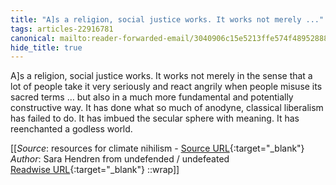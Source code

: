 ```yaml
---
title: "A]s a religion, social justice works. It works not merely ..."
tags: articles-22916781
canonical: mailto:reader-forwarded-email/3040906c15e5213ffe574f489528882f
hide_title: true
---
```


A]s a religion, social justice works. It works not merely in the sense that a lot of people take it very seriously and react angrily when people misuse its sacred terms … but also in a much more fundamental and potentially constructive way. It has done what so much of anodyne, classical liberalism has failed to do. It has imbued the secular sphere with meaning. It has reenchanted a godless world.


[[_Source_: resources for climate nihilism - [Source URL](mailto:reader-forwarded-email/3040906c15e5213ffe574f489528882f){:target="_blank"}<br>
_Author_: Sara Hendren from undefended / undefeated<br>
[Readwise URL](https://readwise.io/open/449995317){:target="_blank"}
::wrap]]